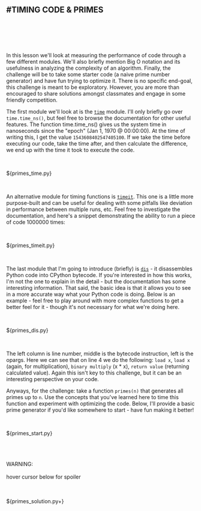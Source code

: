 #TIMING CODE & PRIMES
---
<br>
<br>
<br>
<br>

In this lesson we'll look at measuring the performance of code through a few different modules. We'll also briefly mention Big O notation and its usefulness in analyzing the complexity of an algorithm. Finally, the challenge will be to take some starter code (a naive prime number generator) and have fun trying to optimize it. There is no specific end-goal, this challenge is meant to be exploratory. However, you are more than encouraged to share solutions amongst classmates and engage in some friendly competition.


The first module we'll look at is the [`time`](https://docs.python.org/3/library/time.html) module. I'll only briefly go over `time.time_ns()`, but feel free to browse the documentation for other useful features. The function time.time_ns() gives us the system time in nanoseconds since the "epoch" (Jan 1, 1970 @ 00:00:00). At the time of writing this, I get the value `1543608402547405100`. If we take the time before executing our code, take the time after, and then calculate the difference, we end up with the time it took to execute the code.

<br>

${primes_time.py}

<br>

An alternative module for timing functions is [`timeit`](https://docs.python.org/3/library/timeit.html). This one is a little more purpose-built and can be useful for dealing with some pitfalls like deviation in performance between multiple runs, etc. Feel free to investigate the documentation, and here's a snippet demonstrating the ability to run a piece of code 1000000 times:

<br>

${primes_timeit.py}

<br>

The last module that I'm going to introduce (briefly) is [`dis`](https://docs.python.org/3/library/dis.html) - it disassembles Python code into CPython bytecode. If you're interested in how this works, I'm not the one to explain in the detail - but the documentation has some interesting information. That said, the basic idea is that it allows you to see in a more accurate way what your Python code is doing. Below is an example - feel free to play around with more complex functions to get a better feel for it - though it's not necessary for what we're doing here.

<br>

${primes_dis.py}

<br>

The left column is line number, middle is the bytecode instruction, left is the opargs. Here we can see that on line 4 we do the following: `load x`, `load x` (again, for multiplication), `binary multiply` (x * x), `return value` (returning calculated value). Again this isn't key to this challenge, but it can be an interesting perspective on your code.

Anyways, for the challenge: take a function `primes(n)` that generates all primes up to `n`. Use the concepts that you've learned here to time this function and experiment with optimizing the code. Below, I'll provide a basic prime generator if you'd like somewhere to start - have fun making it better!

<br>

${primes_start.py}

<br>
<br>
<br>
<div class="error">
	WARNING:<br><br>
	hover cursor below for spoiler
</div>
<br>
<br>

${primes_solution.py+}


<div class="footer"></div>